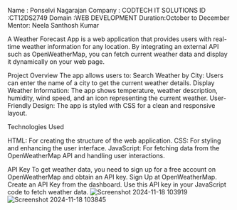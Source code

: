 Name : Ponselvi Nagarajan 
Company : CODTECH IT SOLUTIONS 
ID :CT12DS2749 
Domain :WEB DEVELOPMENT 
Duration:October to December 
Mentor: Neela Santhosh Kumar

A Weather Forecast App is a web application that provides users with real-time weather information for any location. By integrating an external API such as OpenWeatherMap, you can fetch current weather data and display it dynamically on your web page.

Project Overview
The app allows users to:
Search Weather by City: Users can enter the name of a city to get the current weather details.
Display Weather Information: The app shows temperature, weather description, humidity, wind speed, and an icon representing the current weather.
User-Friendly Design: The app is styled with CSS for a clean and responsive layout.

Technologies Used

HTML: For creating the structure of the web application.
CSS: For styling and enhancing the user interface.
JavaScript: For fetching data from the OpenWeatherMap API and handling user interactions.

API Key
To get weather data, you need to sign up for a free account on OpenWeatherMap and obtain an API key.
Sign Up at OpenWeatherMap.
Create an API Key from the dashboard.
Use this API key in your JavaScript code to fetch weather data.
![Screenshot 2024-11-18 103919](https://github.com/user-attachments/assets/4a589955-e4d6-42ef-955d-f4acb6a36ea4)
![Screenshot 2024-11-18 103845](https://github.com/user-attachments/assets/2b422e42-d588-40ab-8c34-89c7c625c59f)


